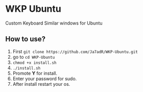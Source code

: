 # WKP Ubuntu
Custom Keyboard Similar windows for Ubuntu

## How to use?
1. First `git clone https://github.com/Ja7adR/WKP-Ubuntu.git`
2. go to `cd WKP-Ubuntu`
3. `chmod +x install.sh`
4. `./install.sh`
5. Promote **Y** for install.
6. Enter your password for sudo.
7. After install restart your os.
